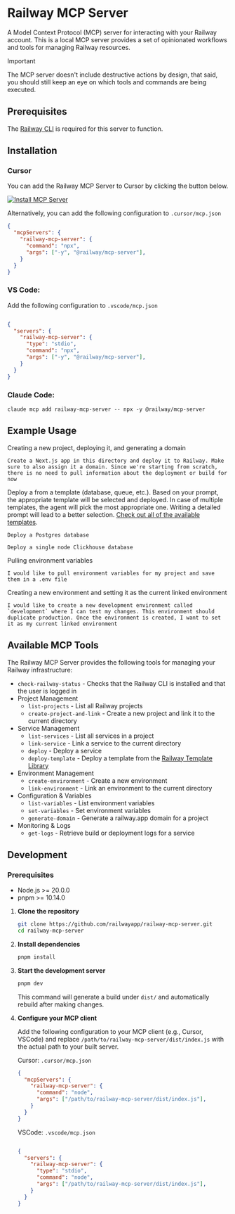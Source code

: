 # Railway MCP Server

A Model Context Protocol (MCP) server for interacting with your Railway account. This is a local MCP server provides a set of opinionated workflows and tools for managing Railway resources.

> [!IMPORTANT]
> The MCP server doesn't include destructive actions by design, that said, you should still keep an eye on which tools and commands are being executed.

## Prerequisites

The [Railway CLI](https://docs.railway.com/guides/cli) is required for this server to function.

## Installation

### Cursor

You can add the Railway MCP Server to Cursor by clicking the button below.

[![Install MCP Server](https://cursor.com/deeplink/mcp-install-dark.svg)](https://cursor.com/en/install-mcp?name=railway-mcp-server&config=eyJjb21tYW5kIjoibnB4IC15IEByYWlsd2F5L21jcC1zZXJ2ZXIifQ%3D%3D)

Alternatively, you can add the following configuration to `.cursor/mcp.json`

```json
{
  "mcpServers": {
    "railway-mcp-server": {
      "command": "npx",
      "args": ["-y", "@railway/mcp-server"],
    }
  }
}
```

### VS Code: 

Add the following configuration to `.vscode/mcp.json`

   ```json
   
   {
     "servers": {
       "railway-mcp-server": {
         "type": "stdio",
         "command": "npx",
         "args": ["-y", "@railway/mcp-server"],
       }
     }
   }
   ```
   
### Claude Code:
```shell
claude mcp add railway-mcp-server -- npx -y @railway/mcp-server
```

## Example Usage

Creating a new project, deploying it, and generating a domain

```text
Create a Next.js app in this directory and deploy it to Railway. Make sure to also assign it a domain. Since we're starting from scratch, there is no need to pull information about the deployment or build for now
```


Deploy a from a template (database, queue, etc.). Based on your prompt, the appropriate template will be selected and deployed. In case of multiple templates, the agent will pick the most appropriate one. Writing a detailed prompt will lead to a better selection. [Check out all of the available templates](https://railway.com/deploy).

```text
Deploy a Postgres database
```

```text
Deploy a single node Clickhouse database
```


Pulling environment variables

```text
I would like to pull environment variables for my project and save them in a .env file
```

Creating a new environment and setting it as the current linked environment
```text
I would like to create a new development environment called `development` where I can test my changes. This environment should duplicate production. Once the environment is created, I want to set it as my current linked environment
```

## Available MCP Tools

The Railway MCP Server provides the following tools for managing your Railway infrastructure:

- `check-railway-status` - Checks that the Railway CLI is installed and that the user is logged in
- Project Management
  - `list-projects` - List all Railway projects
  - `create-project-and-link` - Create a new project and link it to the current directory
- Service Management
  - `list-services` - List all services in a project
  - `link-service` - Link a service to the current directory
  - `deploy` - Deploy a service
  - `deploy-template` - Deploy a template from the [Railway Template Library](https://railway.com/deploy)
- Environment Management
  - `create-environment` - Create a new environment
  - `link-environment` - Link an environment to the current directory
- Configuration & Variables
  - `list-variables` - List environment variables
  - `set-variables` - Set environment variables
  - `generate-domain` - Generate a railway.app domain for a project
- Monitoring & Logs
  - `get-logs` - Retrieve build or deployment logs for a service


## Development

### Prerequisites
- Node.js >= 20.0.0
- pnpm >= 10.14.0


1. **Clone the repository**
   ```bash
   git clone https://github.com/railwayapp/railway-mcp-server.git
   cd railway-mcp-server
   ```

2. **Install dependencies**
   ```bash
   pnpm install
   ```

3. **Start the development server**
   ```bash
   pnpm dev
   ```

   This command will generate a build under `dist/` and automatically rebuild after making changes.

4. **Configure your MCP client**
   
   Add the following configuration to your MCP client (e.g., Cursor, VSCode) and replace `/path/to/railway-mcp-server/dist/index.js` with the actual path to your built server.
   
   Cursor: `.cursor/mcp.json`

   ```json
   {
     "mcpServers": {
       "railway-mcp-server": {
         "command": "node",
         "args": ["/path/to/railway-mcp-server/dist/index.js"],
       }
     }
   }
   ```

   VSCode: `.vscode/mcp.json`

   ```json
   
   {
     "servers": {
       "railway-mcp-server": {
         "type": "stdio",
         "command": "node",
         "args": ["/path/to/railway-mcp-server/dist/index.js"],
       }
     }
   }
   ```
